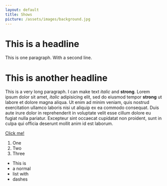 ```yaml
---
layout: default
title: Shows
picture: /assets/images/background.jpg
---
```


# This is a headline

This is one paragraph.
With a second line.

# This is another headline

This is a very long paragraph. I can make text *italic* and **strong**. Lorem ipsum dolor sit amet, *italic* adipisicing elit, sed do eiusmod tempor **strong** ut labore et dolore magna aliqua. Ut enim ad minim veniam, quis nostrud exercitation ullamco laboris nisi ut aliquip ex ea commodo consequat. Duis aute irure dolor in reprehenderit in voluptate velit esse cillum dolore eu fugiat nulla pariatur. Excepteur sint occaecat cupidatat non proident, sunt in culpa qui officia deserunt mollit anim id est laborum.

[Click me!](http://www.andreasdzialocha.com)

1. One
2. Two
3. Three

* This is
* a normal
* list with
* dashes
